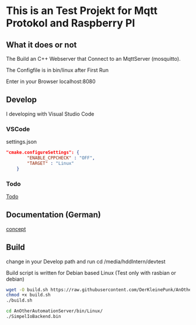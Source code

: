 # This is an Test Projekt for Mqtt Protokol and Raspberry PI

## What it does or not

The Build an C++ Webserver that Connect to an MqttServer (mosquitto).

The Configfile is in bin/linux after First Run

Enter in your Browser localhost:8080

## Develop

I developing with Visual Studio Code

### VSCode

settings.json

```JSON settings.json
"cmake.configureSettings": { 
        "ENABLE_CPPCHECK" : "OFF",
        "TARGET" : "Linux"
    }
```
### Todo

[Todo](TODO.md)

## Documentation (German)

[concept](documents/Konzept.md)

## Build

change in your Develop path and run
cd /media/hddIntern/devtest

Build script is written for Debian based Linux (Test only with rasbian or debian)

```bash
wget -O build.sh https://raw.githubusercontent.com/DerKleinePunk/AnOtherAutomationServer/master/build.sh
chmod +x build.sh
./build.sh
```

```bash
cd AnOtherAutomationServer/bin/Linux/
./SimpelIoBackend.bin
```